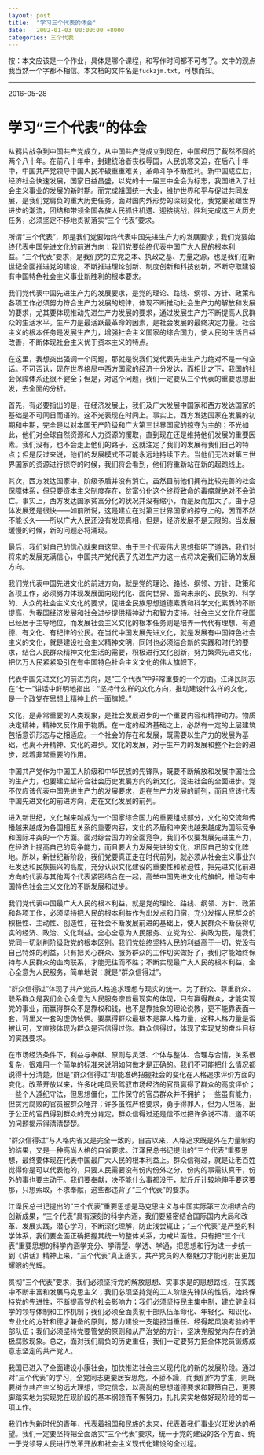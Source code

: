 ```yaml
---
layout: post
title:  "学习三个代表的体会"
date:   2002-01-03 00:00:00 +8000
categories: 三个代表
---
```


按：本文应该是一个作业，具体是哪个课程，和写作时间都不可考了。文中的观点我当然一个字都不相信。本文档的文件名是`fuckzjm.txt`，可想而知。
<hr>
2016-05-28

# 学习“三个代表”的体会

从鸦片战争到中国共产党成立，从中国共产党成立到现在，中国经历了截然不同的两个八十年。在前八十年中，封建统治者丧权辱国，人民饥寒交迫，在后八十年中，中国共产党领导中国人民冲破重重难关，革命斗争不断胜利。新中国成立后，经济社会快速发展，国家日益昌盛，以党的十一届三中全会为标志，我国进入了社会主义事业的发展的新时期。而完成祖国统一大业，维护世界和平与促进共同发展，是我们党肩负的重大历史任务。面对国内外形势的深刻变化，我党要紧跟世界进步的潮流，团结和带领全国各族人民抓住机遇、迎接挑战，胜利完成这三大历史任务，必须坚定不移地贯彻落实“三个代表”要求。 

所谓“三个代表”，即是我们党要始终代表中国先进生产力的发展要求；我们党要始终代表中国先进文化的前进方向；我们党要始终代表中国广大人民的根本利益。“三个代表”要求，是我们党的立党之本、执政之基、力量之源，也是我们在新世纪全面推进党的建设，不断推进理论创新、制度创新和科技创新，不断夺取建设有中国特色社会主义事业新胜利的根本要求。 



我们党代表中国先进生产力的发展要求，是党的理论、路线、纲领、方针、政策和各项工作必须努力符合生产力发展的规律，体现不断推动社会生产力的解放和发展的要求，尤其要体现推动先进生产力发展的要求，通过发展生产力不断提高人民群众的生活水平。生产力是最活跃最革命的因素，是社会发展的最终决定力量。社会主义的根本任务是发展生产力，增强社会主义国家的综合国力，使人民的生活日益改善，不断体现社会主义优于资本主义的特点。

在这里，我想突出强调一个问题，那就是说我们党代表先进生产力绝对不是一句空话。不可否认，现在世界格局中西方国家的经济十分发达，而相比之下，我国的社会保障体系还很不健全；但是，对这个问题，我们一定要从三个代表的重要思想出发，去全面的分析。

首先，有必要指出的是，在经济发展上，我们及广大发展中国家和西方发达国家的基础是不可同日而语的。这不光表现在时间上。事实上，西方发达国家在发展的初期和中期，完全是以对本国无产阶级和广大第三世界国家的掠夺为主的；不光如此，他们对全球自然资源和人力资源的攫取，直到现在还是维持他们发展的重要因素。我们没有，也不会走上他们的路子，这就注定了我们的发展有我们自己的特点；但是反过来说，他们的发展模式不可能永远地持续下去。当他们无法对第三世界国家的资源进行掠夺的时候，我们将会看到，他们将重新站在新的起跑线上。

其次，西方发达国家中，阶级矛盾并没有消亡。虽然目前他们拥有比较完善的社会保障体系，但只要资本主义制度存在，贫富分化这个终将致命的毒瘤就绝对不会消亡。事实上，西方发达国家贫富分化的状况并没有缩小，而是反而加大了。由于总体发展还是很快——如前所说，这是建立在对第三世界国家的掠夺上的，因而不然不能长久——所以广大人民还没有发现真相，但是，经济发展不是无限的。当发展缓慢的时候，新的问题必将涌现。

最后，我们对自己的信心就来自这里。由于三个代表伟大思想指明了道路，我们对将来的发展充满信心，中国共产党代表了先进生产力这一点将决定我们正确的发展方向。



我们党代表中国先进文化的前进方向，就是党的理论、路线、纲领、方针、政策和各项工作，必须努力体现发展面向现代化、面向世界、面向未来的、民族的、科学的、大众的社会主义文化的要求，促进全民族思想道德素质和科学文化素质的不断提高，为我国经济发展和社会进步提供精神动力和智力支持。社会主义文化在我国已经居于主导地位，而发展社会主义文化的根本任务则是培养一代代有理想、有道德、有文化、有纪律的公民。在当代中国发展先进文化，就是发展有中国特色社会主义的文化，就是建设社会主义精神文明，同时也必须结合新的实践和时代的要求，结合人民群众精神文化生活的需要，积极进行文化创新，努力繁荣先进文化，把亿万人民紧紧吸引在有中国特色社会主义文化的伟大旗帜下。 

代表中国先进文化的前进方向，是“三个代表”中非常重要的一个方面。江泽民同志在“七一”讲话中鲜明地指出：“坚持什么样的文化方向，推动建设什么样的文化，是一个政党在思想上精神上的一面旗帜。” 

文化，是非常重要的人类现象，是社会发展进步的一个重要内容和精神动力。物质决定精神，精神又反作用于物质。在一定的经济基础之上，必然有一定的上层建筑包括意识形态与之相适应。一个社会的存在和发展，既需要以生产力的发展为基础，也离不开精神、文化的进步。文化的发展，对于生产力的发展和整个社会的进步，起着非常重要的作用。 

中国共产党作为中国工人阶级和中华民族的先锋队，既要不断解放和发展中国社会的生产力，也要建立起符合社会历史发展方向的新文化，促进社会的全面进步。党不仅应该代表中国先进生产力的发展要求，走在生产力发展的前列，而且应该代表中国先进文化的前进方向，走在文化发展的前列。 

进入新世纪，文化越来越成为一个国家综合国力的重要组成部分，文化的交流和传播越来越成为各国相互关系的重要内容，文化的矛盾和冲突也越来越成为国际竞争和国际冲突的一个方面。面对综合国力的全面竞争，我们不仅要发展先进生产力，在经济上提高自己的竞争能力，而且要大力发展先进的文化，巩固自己的文化阵地。所以，新世纪新阶段，我们党要真正走在时代前列，就必须从社会主义事业兴旺发达和民族振兴的高度，充分认识文化建设的重要性和紧迫性，把先进文化前进方向的代表与其他两个代表紧密结合在一起，高举中国先进文化的旗帜，推动有中国特色社会主义文化的不断发展和进步。 



我们党代表中国最广大人民的根本利益，就是党的理论、路线、纲领、方针、政策和各项工作，必须坚持把人民的根本利益作为出发点和归宿，充分发挥人民群众的积极性、主动性、创造性，在社会不断发展前进的基础上，使人民群众不断获得切实的经济、政治、文化利益。全心全意为人民服务、立党为公、执政为民，是我们党同一切剥削阶级政党的根本区别。我们党始终坚持人民的利益高于一切，党没有自己特殊的利益，只有把关心群众、服务群众的工作切实做好了，我们才能始终保持与人民群众的血肉联系，才能无往而不胜；不断实现最广大人民的根本利益，全心全意为人民服务，简单地说：就是“群众信得过”。

“群众信得过”体现了共产党员人格追求理想与现实的统一。为了群众、尊重群众、联系群众是我们全心全意为人民服务宗旨最现实的体现，只有赢得群众，才能实现党的事业，而赢得群众不是靠权和钱，也不是靠抽象的理论说教，更不能靠表面一套，背里又一套的虚伪伎俩。要赢得群众最根本是靠人格力量，这种人格力量是否被认可，又直接体现为群众是否信得过你。群众信得过，体现了实现党的奋斗目标的实践要求。

在市场经济条件下，利益与奉献、原则与灵活、个体与整体、合理与合情，关系很复杂，很难用一个简单的标准来说明如何做才是正确的。我们不可能把什么情况都说得十分清楚，但是“群众信得过”却能准确把握社会的变化在人格追求评价方面的变化。改革开放以来，许多叱咤风云驾驭市场经济的官员赢得了群众的高度评价；一些个人遵纪守法，但思想僵化，工作保守的官员群众并不拥护；一些虽有能力，但贪污腐败的官员被群众唾弃；许多虽然严格要求，勇于得罪人，但为人坦荡，出于公正的官员得到群众的充分肯定。群众信得过还是信不过把许多说不清、道不明的问题揭示得清清楚楚。

“群众信得过”与人格内省又是完全一致的，自古以来，人格追求既是外在力量制约的结果，又是一种高尚人格的自省要求。江泽民总书记提出的“三个代表”重要思想，最终要体现在代表中国最广大人民的根本利益上。群众信得过，就是让老百姓觉得你是可以代表他的，只要人民需要没有份内份外之分，份内的事需认真干，份外的事也要主动干。我们要奉献，决不能什么事都没干，就斤斤计较地伸手要这要那，只想索取，不求奉献，这些都违背了“三个代表”的要求。



江泽民总书记提出的“三个代表”重要思想是马克思主义与中国实际第三次相结合的创新成果，“三个代表”具有深刻的科学内涵，我们要紧密结合国际国内大局和改革、发展实践，潜心学习，不断深化理解，防止浅尝辄止；“三个代表”是严整的科学体系，我们要全面正确把握其统一的整体关系，力戒片面性。只有把“三个代表”重要思想的科学内涵学充分、学清楚、学透、学通，把思想和行为进一步统一到《讲话》精神上来，“三个代表”真正落实，共产党员的人格魅力才能闪射出更加耀眼的光辉。

贯彻“三个代表”要求，我们必须坚持党的解放思想、实事求是的思想路线，在实践中不断丰富和发展马克思主义；我们必须坚持党的工人阶级先锋队的性质，始终保持党的先进性，不断提高党的社会影响力；我们必须坚持民主集中制，建立健全科学的领导体制和工作机制；我们必须全面贯彻干部队伍革命化、年轻化、知识化、专业化的方针和德才兼备的原则，努力建设一支能担当重任、经得起风浪考验的干部队伍；我们必须坚持党要管党的原则和从严治党的方针，坚决克服党内存在的消极腐败现象。总之，面对我们肩负的历史重任，我们一定要努力把全体党员锻炼成意志坚定的共产党人。 

我国已进入了全面建设小康社会，加快推进社会主义现代化的新的发展阶段。通过对“三个代表”的学习，全党同志更要居安思危，不骄不躁，而我们作为学生，则既要树立共产主义的远大理想，坚定信念，以高尚的思想道德要求和鞭策自己，更要脚踏实地为实现党在现阶段的基本纲领而不懈努力，扎扎实实地做好现阶段的每一项工作。 

我们作为新时代的青年，代表着祖国和民族的未来，代表着我们事业兴旺发达的希望。我们一定要坚持把全面落实“三个代表”要求，统一于党的建设的各个方面、统一于党领导人民进行改革开放和社会主义现代化建设的全过程。 